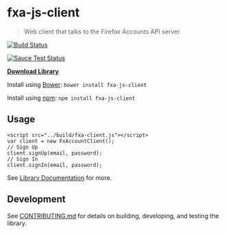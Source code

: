 # fxa-js-client

> Web client that talks to the Firefox Accounts API server

[![Build Status](https://travis-ci.org/mozilla/fxa-js-client.svg?branch=master)](https://travis-ci.org/mozilla/fxa-js-client)

[![Sauce Test Status](https://saucelabs.com/browser-matrix/fxa-client.svg)](https://saucelabs.com/u/fxa-client)

[**Download Library**](https://github.com/mozilla/fxa-js-client/releases)

Install using [Bower](http://bower.io/): `bower install fxa-js-client`

Install using [npm](http://npmjs.org/): `npm install fxa-js-client`

## Usage

```
<script src="../build/fxa-client.js"></script>
var client = new FxAccountClient();
// Sign Up
client.signUp(email, password);
// Sign In
client.signIn(email, password);
```

See [Library Documentation](http://mozilla.github.io/fxa-js-client/classes/FxAccountClient.html) for more.

## Development

See [CONTRIBUTING.md](CONTRIBUTING.md) for details on building, developing, and testing the library.
